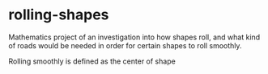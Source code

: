 # rolling-shapes
Mathematics project of an investigation into how shapes roll, and what kind of roads would be needed in order for certain shapes to roll smoothly.

Rolling smoothly is defined as the center of shape 
